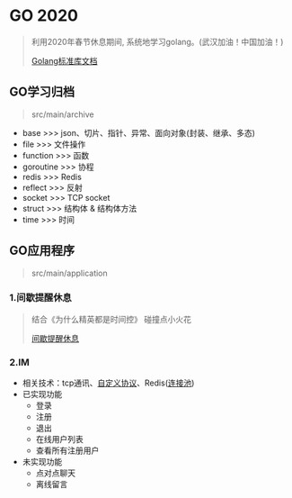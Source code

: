 # GO 2020

> 利用2020年春节休息期间, 系统地学习golang。(武汉加油！中国加油！)
>
> [Golang标准库文档](https://studygolang.com/pkgdoc)

## GO学习归档
> src/main/archive

- base >>> json、切片、指针、异常、面向对象(封装、继承、多态)
- file >>> 文件操作
- function >>> 函数
- goroutine >>> 协程
- redis >>> Redis
- reflect >>> 反射
- socket >>> TCP socket
- struct >>> 结构体 & 结构体方法
- time >>> 时间

## GO应用程序
> src/main/application

### 1.间歇提醒休息
> 结合《为什么精英都是时间控》 碰撞点小火花
>
> [间歇提醒休息](src/main/application/EliteTimeControl.go)

### 2.IM
- 相关技术：tcp通讯、[自定义协议](src/main/application/im/common/utils/transfer.go)、Redis([连接池](src/main/application/im/common/utils/redis.go))
- 已实现功能
    - 登录
    - 注册
    - 退出
    - 在线用户列表
    - 查看所有注册用户
- 未实现功能
    - 点对点聊天
    - 离线留言
